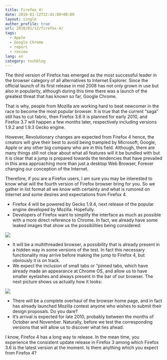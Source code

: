 ```yaml
---
title: Firefox 4!
date: 2010-01-12T22:41:00+00:00
layout: single
author_profile: true
url: 2010/01/12/firefox-4/
tags:
  - Apple
  - Google Chrome
  - report
  - review
lang: en
category: techblog
---
```

The third version of Firefox has emerged as the most successful leader in the browser category of all alternatives to Internet Explorer. Since the official launch of its first release in mid 2008 has not only grown in use but also in popularity, although during this time there was a launch of the greatest threat that has known so far, Google Chrome.

That is why, people from Mozilla are working hard to beat newcomer in the race to become the most popular browser. It is true that the current “saga” still has to cut fabric, then Firefox 3.6 It is planned for early 2010, and Firefox 3.7 will happen a few months later, respectively including versions 1.9.2 and 1.9.3 Gecko engine.

However, Revolutionary changes are expected from Firefox 4 hence, the creators will give their best to avoid being trampled by Microsoft, Google, Apple or any other big company who are in this field. Although, there are many things still not clear about what all features will it be bundled with but it is clear that a jump is prepared towards the tendencies that have prevailed in this area approaching more than just a desktop Web Browser, Forever changing our conception of the Internet.

Therefore, if you are a Firefox users, I am sure you may be interested to know what will the fourth version of Firefox browser bring for you. So we gather in list format all we know with certainty and what is rumored on Internet and some desires and expectations from Firefox 4.

  * Firefox 4 will be powered by Gecko 1.9.4, next release of the popular engine developed by Mozilla. Hopefully.
  * Developers of Firefox want to simplify the interface as much as possible with a more direct reference to Chrome. In fact, we already have some leaked images that show us the possibilities being considered:

[![](http://1.bp.blogspot.com/_vaUVXcmC3OI/S0zyP70bebI/AAAAAAAAAmY/gpahhrBdUik/s640/firefox-4.jpg)](http://1.bp.blogspot.com/_vaUVXcmC3OI/S0zyP70bebI/AAAAAAAAAmY/gpahhrBdUik/s1600-h/firefox-4.jpg)

  * It will be a multithreaded browser, a possibility that is already present in a hidden way in some versions of the test. In fact this necessary functionality may arrive before making the jump to Firefox 4, but obviously it is on track.
  * We expect the inclusion of small tabs or “pinned tabs, which have already made an appearance at Chrome OS, and allow us to have smaller eyelashes and always present in the bar of our browser. The next picture shows us actually how it looks:

[![](http://4.bp.blogspot.com/_vaUVXcmC3OI/S0zyQ4jGPXI/AAAAAAAAAmg/dNAAmAPoZyE/s640/firefox-tabs.jpg)](http://4.bp.blogspot.com/_vaUVXcmC3OI/S0zyQ4jGPXI/AAAAAAAAAmg/dNAAmAPoZyE/s1600-h/firefox-tabs.jpg)

  * There will be a complete overhaul of the browser home page, and in fact has already launched Mozilla contest anyone who wishes to submit their design proposals. Do you dare?
  * It’s arrival is expected for late 2010, probably between the months of October and November. Naturally, before we test the corresponding versions that will allow us to discover what lies ahead.

I know, Firefox 4 has a long way to release. In the mean time, you experience the consistent update release in Firefox 3 among which Firefox 3.6 is the latest version at the moment. Is there anything which you expect from Firefox 4?